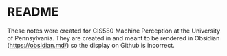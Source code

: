 # README

These notes were created for CIS580 Machine Perception at the University of Pennsylvania. They are created in and meant to be rendered in Obsidian (https://obsidian.md/) so the display on Github is incorrect.